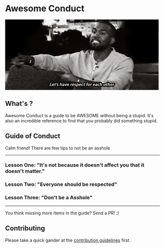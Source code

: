 # Awesome Conduct

![Respectful Kanye](images/respectful.gif)

## What's ?

Awesome Conduct is a guide to be AWESOME without being a stupid.
It's also an incredible reference to find that you probably did something stupid.

## Guide of Conduct

Calm friend! There are few tips to not be an asshole

----------------------------------------------

### Lesson One: "It's not because it doesn't affect you that it doesn't matter."

### Lesson Two: "Everyone should be respected"

### Lesson Three: "Don't be a Asshole"

----------------------------------------------

You think missing more items in the guide? Send a PR! :)

## Contributing

Please take a quick gander at the [contribution guidelines](https://github.com/raphamorim/awesome-canvas/blob/master/CONTRIBUTING.md) first.
